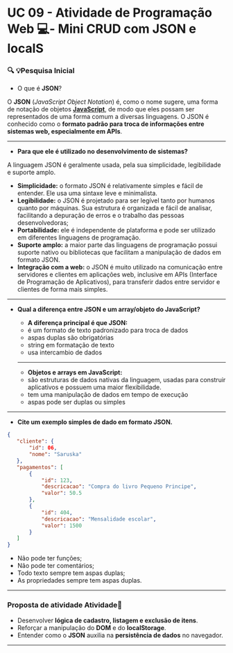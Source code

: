 # UC 09 - Atividade de Programação Web 💻- Mini CRUD com JSON e localS

### 🔍 💡**Pesquisa Inicial**

- O que é **JSON**?

O **JSON** (*JavaScript Object Notation*) é, como o nome sugere, uma forma de notação de objetos [**JavaScript**](https://www.alura.com.br/artigos/javascript), de modo que eles possam ser representados de uma forma comum a diversas linguagens. O JSON é conhecido como o **formato padrão para troca de informações entre sistemas web, especialmente em APIs**.

---

- **Para que ele é utilizado no desenvolvimento de sistemas?**

A linguagem JSON é geralmente usada, pela sua simplicidade, legibilidade e suporte amplo. 

- **Simplicidade:** o formato JSON é relativamente simples e fácil de entender. Ele usa uma sintaxe leve e minimalista.
- **Legibilidade:** o JSON é projetado para ser legível tanto por humanos quanto por máquinas. Sua estrutura é organizada e fácil de analisar, facilitando a depuração de erros e o trabalho das pessoas desenvolvedoras;
- **Portabilidade:** ele é independente de plataforma e pode ser utilizado em diferentes linguagens de programação.
- **Suporte amplo:** a maior parte das linguagens de programação possui suporte nativo ou bibliotecas que facilitam a manipulação de dados em formato JSON.
- **Integração com a web:** o JSON é muito utilizado na comunicação entre servidores e clientes em aplicações web, inclusive em APIs (Interface de Programação de Aplicativos), para transferir dados entre servidor e clientes de forma mais simples.

---

- **Qual a diferença entre JSON e um array/objeto do JavaScript?**
    - **A diferença principal é que JSON:**
    - é um formato de texto padronizado para troca de dados
    - aspas duplas são obrigatórias
    - string em formatação de texto
    - usa intercambio de dados
    
    ---
    
    - **Objetos e arrays em JavaScript:**
    - são estruturas de dados nativas da linguagem, usadas para construir aplicativos e possuem uma maior flexibilidade.
    - tem uma manipulação de dados em tempo de execução
    - aspas pode ser duplas ou simples

---

- **Cite um exemplo simples de dado em formato JSON.**

```json
{
   "cliente": {
       "id": 06,
       "nome": "Saruska"
   },
   "pagamentos": [
       {
           "id": 123,
           "descricacao": "Compra do livro Pequeno Principe",
           "valor": 50.5
       },
       {
           "id": 404,
           "descricacao": "Mensalidade escolar",
           "valor": 1500
       }
   ]
}
```

- Não pode ter funções;
- Não pode ter comentários;
- Todo texto sempre tem aspas duplas;
- As propriedades sempre tem aspas duplas.

---

### **Proposta de atividade Atividade📑**

- Desenvolver **lógica de cadastro, listagem e exclusão de itens**.
- Reforçar a manipulação do **DOM** e do **localStorage**.
- Entender como o **JSON** auxilia na **persistência de dados** no navegador.

---
